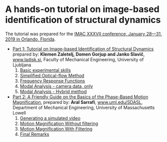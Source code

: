 # A hands-on tutorial on image-based identification of structural dynamics

The tutorial was prepared for the [IMAC XXXVII conference, January 28—31, 2019 in Orlando, Florida](https://sem.org/imacprogram).

* [Part 1: Tutorial on Image-based Identification of Structural Dynamics](./Image%20Based%20Modal%20Analysis%20Tutorial.ipynb) prepared by: **Klemen Zaletelj, Domen Gorjup and Janko Slavič**, www.ladisk.si, Faculty of Mechanical Engineering, University of Ljubljana
    1. [Basic experimental skills](./Image%20Based%20Modal%20Analysis%20Tutorial.ipynb#Basic-experimental-skills)
    2. [Simplified Optical-flow Method](./Image%20Based%20Modal%20Analysis%20Tutorial.ipynb#Simplified-Optical-flow-Method)
    3. [Frequency Response Functions](./Image%20Based%20Modal%20Analysis%20Tutorial.ipynb#Frequency-Response-Functions)
    4. [Modal Analysis - camera data, only](./Image%20Based%20Modal%20Analysis%20Tutorial.ipynb#Modal-Analysis---camera-data,-only)
    5. [Modal Analysis - Hybrid method](./Image%20Based%20Modal%20Analysis%20Tutorial.ipynb#Modal-Analysis---Hybrid-method)
* [Part 2: A Friendly Guide on the Basics of the Phase-Based Motion Magnification](./Video%20Magnification%20Tutorial.ipynb), prepared by: **Aral Sarrafi**, www.uml.edu/SDASL, Department of Mechanical Engineering, University of Massachusetts Lowell
    1. [Generating a simulated video](./Video%20Magnification%20Tutorial.ipynb#Generating-a-simulated-video)
    2. [Motion Magnification Without filtering](./Video%20Magnification%20Tutorial.ipynb#Motion-Magnification-Without-filtering)
    3. [Motion Magnification With Filtering](./Video%20Magnification%20Tutorial.ipynb#Motion-Magnification-With-Filtering)
    4. [Final Remarks](./Video%20Magnification%20Tutorial.ipynb#Final-Remarks)

